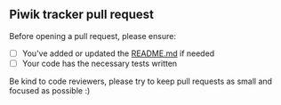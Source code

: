 ## Piwik tracker pull request

Before opening a pull request, please ensure:

- [ ] You've added or updated the [README.md](../blob/main/README.md) if needed
- [ ] Your code has the necessary tests written

Be kind to code reviewers, please try to keep pull requests as small and focused as possible :)
